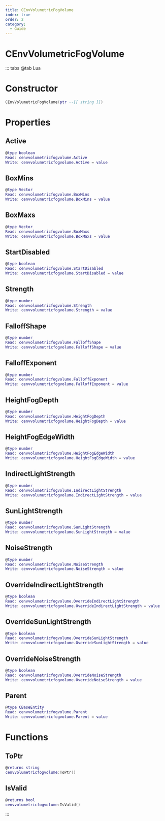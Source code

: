 ```yaml
---
title: CEnvVolumetricFogVolume
index: true
order: 2
category:
  - Guide
---
```


# CEnvVolumetricFogVolume

::: tabs
@tab Lua
# Constructor
```lua
CEnvVolumetricFogVolume(ptr --[[ string ]])
```
# Properties
## Active 
```lua
@type boolean
Read: cenvvolumetricfogvolume.Active
Write: cenvvolumetricfogvolume.Active = value
```
## BoxMins 
```lua
@type Vector
Read: cenvvolumetricfogvolume.BoxMins
Write: cenvvolumetricfogvolume.BoxMins = value
```
## BoxMaxs 
```lua
@type Vector
Read: cenvvolumetricfogvolume.BoxMaxs
Write: cenvvolumetricfogvolume.BoxMaxs = value
```
## StartDisabled 
```lua
@type boolean
Read: cenvvolumetricfogvolume.StartDisabled
Write: cenvvolumetricfogvolume.StartDisabled = value
```
## Strength 
```lua
@type number
Read: cenvvolumetricfogvolume.Strength
Write: cenvvolumetricfogvolume.Strength = value
```
## FalloffShape 
```lua
@type number
Read: cenvvolumetricfogvolume.FalloffShape
Write: cenvvolumetricfogvolume.FalloffShape = value
```
## FalloffExponent 
```lua
@type number
Read: cenvvolumetricfogvolume.FalloffExponent
Write: cenvvolumetricfogvolume.FalloffExponent = value
```
## HeightFogDepth 
```lua
@type number
Read: cenvvolumetricfogvolume.HeightFogDepth
Write: cenvvolumetricfogvolume.HeightFogDepth = value
```
## HeightFogEdgeWidth 
```lua
@type number
Read: cenvvolumetricfogvolume.HeightFogEdgeWidth
Write: cenvvolumetricfogvolume.HeightFogEdgeWidth = value
```
## IndirectLightStrength 
```lua
@type number
Read: cenvvolumetricfogvolume.IndirectLightStrength
Write: cenvvolumetricfogvolume.IndirectLightStrength = value
```
## SunLightStrength 
```lua
@type number
Read: cenvvolumetricfogvolume.SunLightStrength
Write: cenvvolumetricfogvolume.SunLightStrength = value
```
## NoiseStrength 
```lua
@type number
Read: cenvvolumetricfogvolume.NoiseStrength
Write: cenvvolumetricfogvolume.NoiseStrength = value
```
## OverrideIndirectLightStrength 
```lua
@type boolean
Read: cenvvolumetricfogvolume.OverrideIndirectLightStrength
Write: cenvvolumetricfogvolume.OverrideIndirectLightStrength = value
```
## OverrideSunLightStrength 
```lua
@type boolean
Read: cenvvolumetricfogvolume.OverrideSunLightStrength
Write: cenvvolumetricfogvolume.OverrideSunLightStrength = value
```
## OverrideNoiseStrength 
```lua
@type boolean
Read: cenvvolumetricfogvolume.OverrideNoiseStrength
Write: cenvvolumetricfogvolume.OverrideNoiseStrength = value
```
## Parent 
```lua
@type CBaseEntity
Read: cenvvolumetricfogvolume.Parent
Write: cenvvolumetricfogvolume.Parent = value
```
# Functions
## ToPtr
```lua
@returns string
cenvvolumetricfogvolume:ToPtr()
```
## IsValid
```lua
@returns bool
cenvvolumetricfogvolume:IsValid()
```

:::